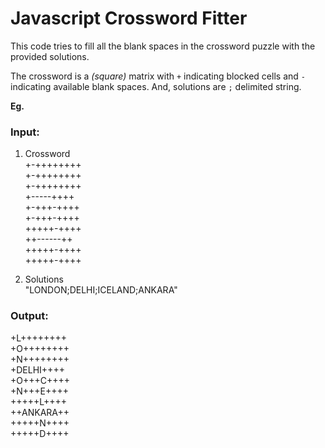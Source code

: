 # Javascript Crossword Fitter

This code tries to fill all the blank spaces in the crossword puzzle with the provided solutions. 

The crossword is a _(square)_ matrix with `+` indicating blocked cells and `-` indicating available blank spaces.
And, solutions are `;` delimited string.

**Eg.**

### Input:

1. Crossword\
+-++++++++\
+-++++++++\
+-++++++++\
+-----++++\
+-+++-++++\
+-+++-++++\
+++++-++++\
++------++\
+++++-++++\
+++++-++++

2. Solutions\
"LONDON;DELHI;ICELAND;ANKARA"


### Output:

+L++++++++\
+O++++++++\
+N++++++++\
+DELHI++++\
+O+++C++++\
+N+++E++++\
+++++L++++\
++ANKARA++\
+++++N++++\
+++++D++++

